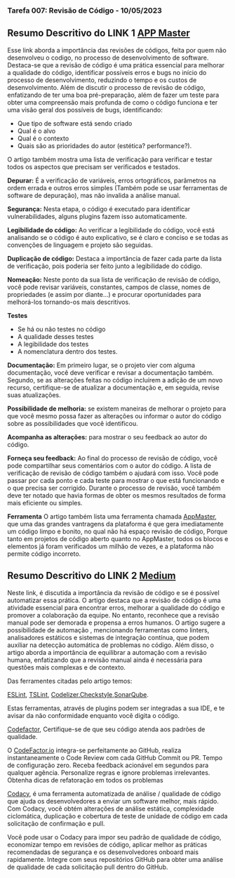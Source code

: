 ### Tarefa 007: Revisão de Código - 10/05/2023


## Resumo Descritivo do LINK 1 [APP Master](https://appmaster.io/pt/blog/revisoes-de-codigo)
  Esse link aborda a  importância das revisões de códigos, feita por quem não desenvolveu o codigo, no processo de desenvolvimento de software. Destaca-se que a revisão de código é uma prática essencial para melhorar a qualidade do código, identificar possíveis erros e bugs no início do processo de desenvolvimento, reduzindo o tempo e os custos de desenvolvimento. Além de discutir o processo de revisão de código, enfatizando de ter uma boa pré-preparação, além de fazer um teste para obter uma compreensão mais profunda de como o código funciona e ter uma visão geral dos possíveis de bugs, identificando:
  
*   Que tipo de software está sendo criado
*   Qual é o alvo
*   Qual é o contexto
*   Quais são as prioridades do autor (estética? performance?).

O artigo também mostra uma  lista de verificação para verificar e testar todos os aspectos que precisam ser verificados e testados.

**Depurar:** É a verificação de  variáveis, erros ortográficos, parâmetros na ordem errada e outros erros simples (Também pode se usar ferramentas de software de depuração), mas não invalida a análise manual.

**Segurança:** Nesta etapa, o código é executado para identificar vulnerabilidades, alguns plugins fazem isso automaticamente.

**Legibilidade do código:** Ao verificar a legibilidade do código, você está analisando se o código é auto explicativo, se é claro e conciso e se todas as convenções de linguagem e projeto são seguidas.

**Duplicação de código:**  Destaca a importância de fazer cada parte da lista de verificação, pois poderia ser feito junto a legibilidade do código.

**Nomeação:** Neste ponto da sua lista de verificação de revisão de código, você pode revisar variáveis, constantes, campos de classe, nomes de propriedades (e assim por diante...) e procurar oportunidades para melhorá-los tornando-os mais descritivos.

**Testes**
*   Se há ou não testes no código
*   A qualidade desses testes
*   A legibilidade dos testes
*   A nomenclatura dentro dos testes.

**Documentação:** Em primeiro lugar, se o projeto vier com alguma documentação, você deve verificar e revisar a documentação também. Segundo, se as alterações feitas no código incluírem a adição de um novo recurso, certifique-se de atualizar a documentação e, em seguida, revise suas atualizações.

**Possibilidade de melhoria:** se existem maneiras de melhorar o projeto para que você mesmo possa fazer as alterações ou informar o autor do código sobre as possibilidades que você identificou.

**Acompanha as alterações:**  para mostrar o seu feedback ao autor do código.

**Forneça seu feedback:** Ao final do processo de revisão de código, você pode compartilhar seus comentários com o autor do código. A lista de verificação de revisão de código também o ajudará com isso. Você pode passar por cada ponto e cada teste para mostrar o que está funcionando e o que precisa ser corrigido. Durante o processo de revisão, você também deve ter notado que havia formas de obter os mesmos resultados de forma mais eficiente ou simples.

**Ferramenta**
O artigo também lista uma ferramenta chamada [AppMaster](https://appmaster.io/pt), que uma das grandes vantragens da plataforma é que gera imediatamente um código limpo e bonito, no qual não há espaço  revisão de código, Porque tanto em projetos de código aberto quanto no AppMaster, todos os blocos e elementos já foram verificados um milhão de vezes, e a plataforma não permite código incorreto. 

## Resumo Descritivo do LINK 2 [Medium](https://medium.com/codigorefinado/code-review-revis%C3%A3o-de-c%C3%B3digo-pode-ser-automatizada-ba5f25882774)
  Neste link, é discutida a importância da revisão de código e se é possível automatizar essa prática. O artigo destaca que a revisão de código é uma atividade essencial para encontrar erros, melhorar a qualidade do código e promover a colaboração da equipe. No entanto, reconhece que a revisão manual pode ser demorada e propensa a erros humanos. O artigo sugere a possibilidade de automação , mencionando ferramentas como linters, analisadores estáticos e sistemas de integração contínua, que podem auxiliar na detecção automática de problemas no código. Além disso, o artigo aborda a importância de equilibrar a automação com a revisão humana, enfatizando que a revisão manual ainda é necessária para questões mais complexas e de contexto.
  
  Das ferramentes citadas pelo artigo temos:
  
  [ESLint](https://eslint.org/), [TSLint](https://palantir.github.io/tslint/), [Codelizer](http://codelyzer.com/),[Checkstyle](https://checkstyle.sourceforge.io/),[SonarQube](https://www.sonarsource.com/products/sonarqube/).
  
  Estas ferramentas, através de plugins podem ser integradas a sua IDE, e te avisar da não conformidade enquanto você digita o código.
  
  [Codefactor](https://github.com/marketplace/codefactor), Certifique-se de que seu código atenda aos padrões de qualidade.
  
 O [CodeFactor.io](https://github.com/marketplace/codefactor) integra-se perfeitamente ao GitHub, realiza instantaneamente o Code Review com cada GitHub Commit ou PR. Tempo de configuração zero. Receba feedback acionável em segundos para qualquer agência. Personalize regras e ignore problemas irrelevantes. Obtenha dicas de refatoração em todos os problemas

[Codacy](https://github.com/marketplace/codacy), é uma ferramenta automatizada de análise / qualidade de código que ajuda os desenvolvedores a enviar um software melhor, mais rápido. Com Codacy, você obtém alterações de análise estática, complexidade ciclomática, duplicação e cobertura de teste de unidade de código em cada solicitação de confirmação e pull.

 Você pode usar o Codacy para impor seu padrão de qualidade de código, economizar tempo em revisões de código, aplicar melhor as práticas recomendadas de segurança e os desenvolvedores onboard mais rapidamente. Integre com seus repositórios GitHub para obter uma análise de qualidade de cada solicitação pull dentro do GitHub.


